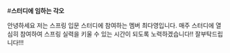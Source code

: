 ﻿#**스터디에 임하는 각오**

안녕하세요 저는 스프링 입문 스터디에 참여하는 멤버 최다영입니다.
매주 스터디에 열심히 참여하여 스프링 실력을 키울 수 있는 시간이 되도록 노력하겠습니다!! 잘부탁드립니다!!!

